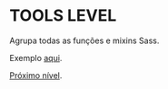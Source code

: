 # TOOLS LEVEL

Agrupa todas as funções e mixins Sass.

Exemplo [aqui](https://github.com/inuitcss/inuitcss/tree/develop/tools).

[Próximo nível](../generic/README.md).
